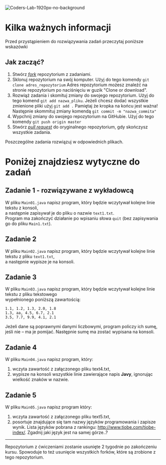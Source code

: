 ![Coders-Lab-1920px-no-background](https://user-images.githubusercontent.com/152855/73064373-5ed69780-3ea1-11ea-8a71-3d370a5e7dd8.png)

# Kilka ważnych informacji

Przed przystąpieniem do rozwiązywania zadań przeczytaj poniższe wskazówki

## Jak zacząć?

1. Stwórz [*fork*](https://guides.github.com/activities/forking/) repozytorium z zadaniami.
2. Sklonuj repozytorium na swój komputer. Użyj do tego komendy `git clone adres_repozytorium`
Adres repozytorium możesz znaleźć na stronie repozytorium po naciśnięciu w guzik "Clone or download".
3. Rozwiąż zadania i skomituj zmiany do swojego repozytorium. Użyj do tego komend `git add nazwa_pliku`.
Jeżeli chcesz dodać wszystkie zmienione pliki użyj `git add .` 
Pamiętaj że kropka na końcu jest ważna!
Następnie skommituj zmiany komendą `git commit -m "nazwa_commita"`
4. Wypchnij zmiany do swojego repozytorium na GitHubie.  Użyj do tego komendy `git push origin master`
5. Stwórz [*pull request*](https://help.github.com/articles/creating-a-pull-request) do oryginalnego repozytorium, gdy skończysz wszystkie zadania.

Poszczególne zadania rozwiązuj w odpowiednich plikach.

# Poniżej znajdziesz wytyczne do zadań

## Zadanie 1 - rozwiązywane z wykładowcą

W pliku `Main01.java` napisz program, który będzie wczytywał kolejne linie tekstu z konsoli,  
a następnie zapisywał je do pliku o nazwie `text1.txt`.  
Program ma zakończyć działanie po wpisaniu słowa `quit` (bez zapisywania go do pliku `Main1.txt`).

## Zadanie 2

W pliku `Main02.java` napisz program, który będzie wczytywał kolejne linie tekstu z pliku `text1.txt`,  
a następnie wypisze je na konsoli.

## Zadanie 3

W pliku `Main03.java` napisz program, który będzie wczytywał kolejne linie tekstu z pliku tekstowego  
wypełnionego poniższą zawartością:

````
1.1, 1.2, 1.3, 2.0, 1.8
1.3, aa, 4.5, 6.7, 2.1
3.5, 7.7, 9.9, 4.1, 2.1
````

Jeżeli dane są poprawnymi danymi liczbowymi, program policzy ich sumę, jeśli nie – ma je pomijać.
Następnie sumę ma zostać wypisana na konsoli.

## Zadanie 4

W pliku `Main04.java` napisz program, który:

1. wczyta zawartość z załączonego pliku text4.txt,  
2. wypisze na konsoli wszystkie linie zawierające napis **Javy**, ignorując wielkość znaków w nazwie.

## Zadanie 5

W pliku `Main05.java` napisz program który:

1. wczyta zawartość z załączonego pliku text5.txt,  
2. posortuje znajdujące się tam nazwy języków programowania i zapisze wynik.
Lista języków pobrana z rankingu: http://www.tiobe.com/tiobe-index/. Zgadnij jaki język jest na samej górze..?

---

Repozytorium z ćwiczeniami zostanie usunięte 2 tygodnie po zakończeniu kursu. Spowoduje to też usunięcie wszystkich forków, które są zrobione z tego repozytorium.
